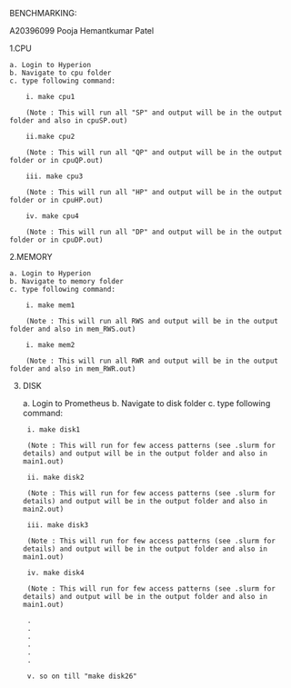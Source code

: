 BENCHMARKING:

A20396099
Pooja Hemantkumar Patel

	
1.CPU

	a. Login to Hyperion
	b. Navigate to cpu folder
	c. type following command:
	
		i. make cpu1

		(Note : This will run all "SP" and output will be in the output folder and also in cpuSP.out)
	
		ii.make cpu2 
	
		(Note : This will run all "QP" and output will be in the output folder or in cpuQP.out)

		iii. make cpu3 
		
		(Note : This will run all "HP" and output will be in the output folder or in cpuHP.out)
	
		iv. make cpu4 
		
		(Note : This will run all "DP" and output will be in the output folder or in cpuDP.out)
		
		
2.MEMORY 

	a. Login to Hyperion
	b. Navigate to memory folder
	c. type following command:
	
		i. make mem1

		(Note : This will run all RWS and output will be in the output folder and also in mem_RWS.out)
	
		i. make mem2

		(Note : This will run all RWR and output will be in the output folder and also in mem_RWR.out)
		
3. DISK 


	a. Login to Prometheus 
	b. Navigate to disk folder
	c. type following command:
	
		i. make disk1

		(Note : This will run for few access patterns (see .slurm for details) and output will be in the output folder and also in main1.out)
	
		ii. make disk2

		(Note : This will run for few access patterns (see .slurm for details) and output will be in the output folder and also in main2.out)
		
		iii. make disk3

		(Note : This will run for few access patterns (see .slurm for details) and output will be in the output folder and also in main1.out)
	
		iv. make disk4

		(Note : This will run for few access patterns (see .slurm for details) and output will be in the output folder and also in main1.out)
		
		.
		.
		.
		.
		.
		.
		
		v. so on till "make disk26"
	
